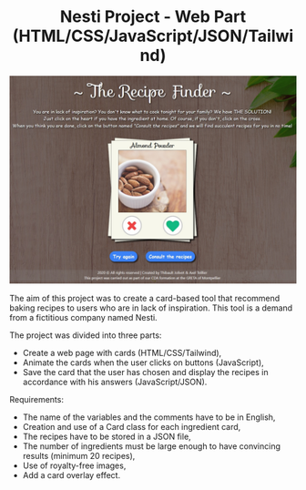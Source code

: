 <h1 align="center"> Nesti Project - Web Part <br />(HTML/CSS/JavaScript/JSON/Tailwind)</h1>

<p align="center">
<img src="https://github.com/Tibo30/JsNesti/blob/master/assets/pictures/img-readme.jpg">
</p>

<p>
The aim of this project was to create a card-based tool that recommend baking recipes to users who are in lack of inspiration. This tool is a demand from a fictitious company named Nesti.  

The project was divided into three parts:  
- Create a web page with cards (HTML/CSS/Tailwind),  
- Animate the cards when the user clicks on buttons (JavaScript),  
- Save the card that the user has chosen and display the recipes in accordance with his answers (JavaScript/JSON).

Requirements:  
- The name of the variables and the comments have to be in English,
- Creation and use of a Card class for each ingredient card,
- The recipes have to be stored in a JSON file,
- The number of ingredients must be large enough to have convincing results (minimum 20 recipes),
- Use of royalty-free images,
- Add a card overlay effect.
 </p>
